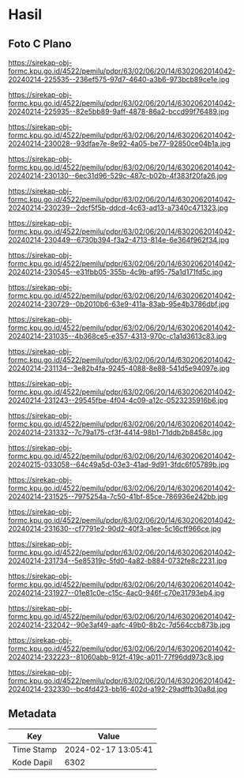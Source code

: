 # Hasil

## Foto C Plano

https://sirekap-obj-formc.kpu.go.id/4522/pemilu/pdpr/63/02/06/20/14/6302062014042-20240214-225535--236ef575-97d7-4640-a3b6-973bcb89ce1e.jpg

https://sirekap-obj-formc.kpu.go.id/4522/pemilu/pdpr/63/02/06/20/14/6302062014042-20240214-225935--82e5bb89-9aff-4878-86a2-bccd99f76489.jpg

https://sirekap-obj-formc.kpu.go.id/4522/pemilu/pdpr/63/02/06/20/14/6302062014042-20240214-230028--93dfae7e-8e92-4a05-be77-92850ce04b1a.jpg

https://sirekap-obj-formc.kpu.go.id/4522/pemilu/pdpr/63/02/06/20/14/6302062014042-20240214-230130--6ec31d96-529c-487c-b02b-4f383f20fa26.jpg

https://sirekap-obj-formc.kpu.go.id/4522/pemilu/pdpr/63/02/06/20/14/6302062014042-20240214-230239--2dcf5f5b-ddcd-4c63-ad13-a7340c471323.jpg

https://sirekap-obj-formc.kpu.go.id/4522/pemilu/pdpr/63/02/06/20/14/6302062014042-20240214-230449--6730b394-f3a2-4713-814e-6e364f962f34.jpg

https://sirekap-obj-formc.kpu.go.id/4522/pemilu/pdpr/63/02/06/20/14/6302062014042-20240214-230545--e31fbb05-355b-4c9b-af95-75a1d171fd5c.jpg

https://sirekap-obj-formc.kpu.go.id/4522/pemilu/pdpr/63/02/06/20/14/6302062014042-20240214-230729--0b2010b6-63e9-411a-83ab-95e4b3786dbf.jpg

https://sirekap-obj-formc.kpu.go.id/4522/pemilu/pdpr/63/02/06/20/14/6302062014042-20240214-231035--4b368ce5-e357-4313-970c-c1a1d3613c83.jpg

https://sirekap-obj-formc.kpu.go.id/4522/pemilu/pdpr/63/02/06/20/14/6302062014042-20240214-231134--3e82b4fa-9245-4088-8e88-541d5e94097e.jpg

https://sirekap-obj-formc.kpu.go.id/4522/pemilu/pdpr/63/02/06/20/14/6302062014042-20240214-231243--29545fbe-4f04-4c09-a12c-0523235916b6.jpg

https://sirekap-obj-formc.kpu.go.id/4522/pemilu/pdpr/63/02/06/20/14/6302062014042-20240214-231332--7c79a175-cf3f-4414-98b1-71ddb2b8458c.jpg

https://sirekap-obj-formc.kpu.go.id/4522/pemilu/pdpr/63/02/06/20/14/6302062014042-20240215-033058--64c49a5d-03e3-41ad-9d91-3fdc6f05789b.jpg

https://sirekap-obj-formc.kpu.go.id/4522/pemilu/pdpr/63/02/06/20/14/6302062014042-20240214-231525--7975254a-7c50-41bf-85ce-786936e242bb.jpg

https://sirekap-obj-formc.kpu.go.id/4522/pemilu/pdpr/63/02/06/20/14/6302062014042-20240214-231630--cf7791e2-90d2-40f3-a1ee-5c16cff966ce.jpg

https://sirekap-obj-formc.kpu.go.id/4522/pemilu/pdpr/63/02/06/20/14/6302062014042-20240214-231734--5e85319c-5fd0-4a82-b884-0732fe8c2231.jpg

https://sirekap-obj-formc.kpu.go.id/4522/pemilu/pdpr/63/02/06/20/14/6302062014042-20240214-231927--01e81c0e-c15c-4ac0-946f-c70e31793eb4.jpg

https://sirekap-obj-formc.kpu.go.id/4522/pemilu/pdpr/63/02/06/20/14/6302062014042-20240214-232042--90e3af49-aafc-49b0-8b2c-7d564ccb873b.jpg

https://sirekap-obj-formc.kpu.go.id/4522/pemilu/pdpr/63/02/06/20/14/6302062014042-20240214-232223--81060abb-912f-419c-a011-77f96dd973c8.jpg

https://sirekap-obj-formc.kpu.go.id/4522/pemilu/pdpr/63/02/06/20/14/6302062014042-20240214-232330--bc4fd423-bb16-402d-a192-29adffb30a8d.jpg


## Metadata

| Key        | Value               |
| ---------- | ------------------- |
| Time Stamp | 2024-02-17 13:05:41 |
| Kode Dapil | 6302                |



